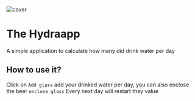 ![cover](https://thumbs.gfycat.com/DarkAdventurousEidolonhelvum-small.gif)

#  The Hydraapp

A simple application to calculate how many did drink water per day

## How to use it?

Click on `Add glass` add your drinked water per day, you can also enclose the beer `enclose glass`
Every next day will restart they value
